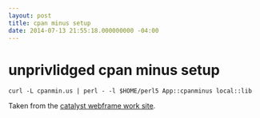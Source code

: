 ```yaml
---
layout: post
title: cpan minus setup
date: 2014-07-13 21:55:18.000000000 -04:00
---
```

# unprivlidged cpan minus setup

    curl -L cpanmin.us | perl - -l $HOME/perl5 App::cpanminus local::lib

Taken from the [catalyst webframe work site](http://www.catalystframework.org/).
